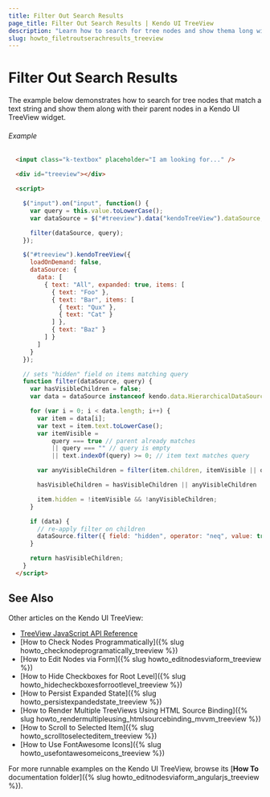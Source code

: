 ```yaml
---
title: Filter Out Search Results
page_title: Filter Out Search Results | Kendo UI TreeView
description: "Learn how to search for tree nodes and show thema long with their parent nodes in a Kendo UI TreeView widget."
slug: howto_filetroutserachresults_treeview
---
```


# Filter Out Search Results

The example below demonstrates how to search for tree nodes that match a text string and show them along with their parent nodes in a Kendo UI TreeView widget.

###### Example


```html
  <input class="k-textbox" placeholder="I am looking for..." />

  <div id="treeview"></div>

  <script>

    $("input").on("input", function() {
      var query = this.value.toLowerCase();
      var dataSource = $("#treeview").data("kendoTreeView").dataSource;

      filter(dataSource, query);
    });

    $("#treeview").kendoTreeView({
      loadOnDemand: false,
      dataSource: {
        data: [
          { text: "All", expanded: true, items: [
            { text: "Foo" },
            { text: "Bar", items: [
              { text: "Qux" },
              { text: "Cat" }
            ] },
            { text: "Baz" }
          ] }
        ]
      }
    });

    // sets "hidden" field on items matching query
    function filter(dataSource, query) {
      var hasVisibleChildren = false;
      var data = dataSource instanceof kendo.data.HierarchicalDataSource && dataSource.data();

      for (var i = 0; i < data.length; i++) {
        var item = data[i];
        var text = item.text.toLowerCase();
        var itemVisible =
            query === true // parent already matches
            || query === "" // query is empty
            || text.indexOf(query) >= 0; // item text matches query

        var anyVisibleChildren = filter(item.children, itemVisible || query); // pass true if parent matches

        hasVisibleChildren = hasVisibleChildren || anyVisibleChildren || itemVisible;

        item.hidden = !itemVisible && !anyVisibleChildren;
      }

      if (data) {
        // re-apply filter on children
        dataSource.filter({ field: "hidden", operator: "neq", value: true });
      }

      return hasVisibleChildren;
    }
  </script>
```

## See Also

Other articles on the Kendo UI TreeView:

* [TreeView JavaScript API Reference](/api/javascript/ui/treeview)
* [How to Check Nodes Programmatically]({% slug howto_checknodeprogramatically_treeview %})
* [How to Edit Nodes via Form]({% slug howto_editnodesviaform_treeview %})
* [How to Hide Checkboxes for Root Level]({% slug howto_hidecheckboxesforrootlevel_treeview %})
* [How to Persist Expanded State]({% slug howto_persistexpandedstate_treeview %})
* [How to Render Multiple TreeViews Using HTML Source Binding]({% slug howto_rendermultipleusing_htmlsourcebinding_mvvm_treeview %})
* [How to Scroll to Selected Item]({% slug howto_scrolltoselecteditem_treeview %})
* [How to Use FontAwesome Icons]({% slug howto_usefontawesomeicons_treeview %})

For more runnable examples on the Kendo UI TreeView, browse its [**How To** documentation folder]({% slug howto_editnodesviaform_angularjs_treeview %}).
